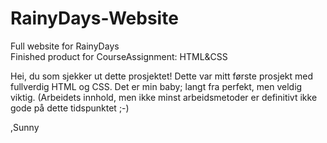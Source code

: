 # RainyDays-Website 
Full website for RainyDays <br>
Finished product for CourseAssignment: HTML&CSS

Hei, du som sjekker ut dette prosjektet! 
Dette var mitt første prosjekt med fullverdig HTML og CSS. Det er min baby; langt fra perfekt, men veldig viktig.
(Arbeidets innhold, men ikke minst arbeidsmetoder er definitivt ikke gode på dette tidspunktet ;-)

,Sunny
